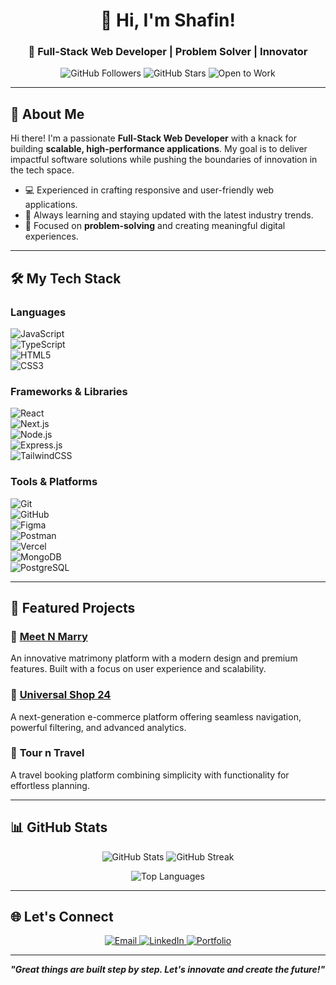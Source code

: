 <h1 align="center">👋 Hi, I'm Shafin!</h1>
<h3 align="center">🚀 Full-Stack Web Developer | Problem Solver | Innovator</h3>

<p align="center">
  <img src="https://img.shields.io/github/followers/Shafin?style=flat-square&logo=github&label=Followers&color=6cc644" alt="GitHub Followers" />
  <img src="https://img.shields.io/github/stars/Shafin?style=flat-square&color=FFD700&logo=github&label=GitHub%20Stars" alt="GitHub Stars" />
  <img src="https://img.shields.io/badge/Open%20to%20Work-Freelance%20&%20Collaboration-3CB371?style=flat-square" alt="Open to Work" />
</p>

---

## 🌟 About Me

Hi there! I'm a passionate **Full-Stack Web Developer** with a knack for building **scalable, high-performance applications**. My goal is to deliver impactful software solutions while pushing the boundaries of innovation in the tech space.  

- 💻 Experienced in crafting responsive and user-friendly web applications.  
- 🌱 Always learning and staying updated with the latest industry trends.  
- 🎯 Focused on **problem-solving** and creating meaningful digital experiences.  

---

## 🛠️ My Tech Stack  

### **Languages**  
![JavaScript](https://img.shields.io/badge/JavaScript-323330?style=for-the-badge&logo=javascript&logoColor=F7DF1E)  
![TypeScript](https://img.shields.io/badge/TypeScript-007ACC?style=for-the-badge&logo=typescript&logoColor=white)  
![HTML5](https://img.shields.io/badge/HTML5-E34F26?style=for-the-badge&logo=html5&logoColor=white)  
![CSS3](https://img.shields.io/badge/CSS3-1572B6?style=for-the-badge&logo=css3&logoColor=white)

### **Frameworks & Libraries**  
![React](https://img.shields.io/badge/React-20232A?style=for-the-badge&logo=react&logoColor=61DAFB)  
![Next.js](https://img.shields.io/badge/Next.js-000000?style=for-the-badge&logo=nextdotjs&logoColor=white)  
![Node.js](https://img.shields.io/badge/Node.js-339933?style=for-the-badge&logo=nodedotjs&logoColor=white)  
![Express.js](https://img.shields.io/badge/Express.js-404D59?style=for-the-badge)  
![TailwindCSS](https://img.shields.io/badge/TailwindCSS-38B2AC?style=for-the-badge&logo=tailwind-css&logoColor=white)

### **Tools & Platforms**  
![Git](https://img.shields.io/badge/Git-F05032?style=for-the-badge&logo=git&logoColor=white)  
![GitHub](https://img.shields.io/badge/GitHub-181717?style=for-the-badge&logo=github&logoColor=white)  
![Figma](https://img.shields.io/badge/Figma-F24E1E?style=for-the-badge&logo=figma&logoColor=white)  
![Postman](https://img.shields.io/badge/Postman-FF6C37?style=for-the-badge&logo=postman&logoColor=white)  
![Vercel](https://img.shields.io/badge/Vercel-000000?style=for-the-badge&logo=vercel&logoColor=white)  
![MongoDB](https://img.shields.io/badge/MongoDB-47A248?style=for-the-badge&logo=mongodb&logoColor=white)  
![PostgreSQL](https://img.shields.io/badge/PostgreSQL-336791?style=for-the-badge&logo=postgresql&logoColor=white)

---

## 📂 Featured Projects  

### 🔗 [Meet N Marry](https://www.meetnmarry.com/)  
An innovative matrimony platform with a modern design and premium features. Built with a focus on user experience and scalability.  

### 🔗 [Universal Shop 24](https://www.universalshop24.com/)  
A next-generation e-commerce platform offering seamless navigation, powerful filtering, and advanced analytics.  

### 🔗 **Tour n Travel**  
A travel booking platform combining simplicity with functionality for effortless planning.  

---

## 📊 GitHub Stats  

<p align="center">
  <img src="https://github-readme-stats.vercel.app/api?username=Shafin&show_icons=true&theme=tokyonight" alt="GitHub Stats" />
  <img src="https://github-readme-streak-stats.herokuapp.com/?user=Shafin&theme=tokyonight" alt="GitHub Streak" />
</p>  

<p align="center">
  <img src="https://github-readme-stats.vercel.app/api/top-langs/?username=Shafin&layout=compact&theme=tokyonight" alt="Top Languages" />
</p>  

---

## 🌐 Let's Connect  

<p align="center">
  <a href="mailto:your.email@example.com">
    <img src="https://img.shields.io/badge/Email-D14836?style=for-the-badge&logo=gmail&logoColor=white" alt="Email" />
  </a>
  <a href="https://www.linkedin.com/">
    <img src="https://img.shields.io/badge/LinkedIn-0A66C2?style=for-the-badge&logo=linkedin&logoColor=white" alt="LinkedIn" />
  </a>
  <a href="https://www.proitpark.com/">
    <img src="https://img.shields.io/badge/Portfolio-000000?style=for-the-badge&logo=About.me&logoColor=white" alt="Portfolio" />
  </a>
</p>  

---

**_"Great things are built step by step. Let's innovate and create the future!"_**
